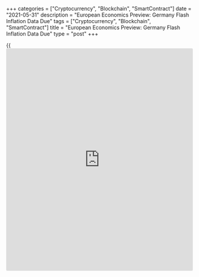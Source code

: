 +++
categories = ["Cryptocurrency", "Blockchain", "SmartContract"]
date = "2021-05-31"
description = "European Economics Preview: Germany Flash Inflation Data Due"
tags = ["Cryptocurrency", "Blockchain", "SmartContract"]
title = "European Economics Preview: Germany Flash Inflation Data Due"
type = "post"
+++

{{<iframe id="large-banner" src="https://www.bounty.group/#slide=23.0" width="100%" height="600" scrolling="no" style="border: 0px solid rgb(216, 221, 230); border-radius: 3px;">}}

Flash consumer prices from Germany and Italy are due on Monday,
headlining a busy day for the European economic [news](https://www.letsplayfx.com/blog/forex-news-website/).

At 2.00 am ET, preliminary GDP data from Denmark is due.  
  
At 3.00 am ET, Spain's INE releases flash consumer price data for May.
Harmonized inflation is seen rising to 2.4 percent from 2 percent in
April.

At 4.00 am ET, the European Central Bank is slated to publish euro area
money supply figures for April. Economists forecast M3 growth to slow to
9.5 percent from 10.1 percent in March.

In the meantime, revised GDP is due from Poland.

At 5.00 am ET, Italy's Istat releases preliminary consumer prices for
May. Harmonized inflation is seen at 1.3 percent versus 1 percent in
April.

At 8.00 am ET, Germany's flash consumer price figures are due.
Harmonized inflation is expected to climb to 2.5 percent in May from 2.1
percent in April.

For comments and feedback [contact](https://www.playgroundfx.com/contact/): editorial@rtt[news](https://www.letsplayfx.com/blog/forex-news-website/).com

[Economic News][1]

 **What parts of the world are seeing the best (and worst) economic
performances lately? Click[here][2] to check out our [Econ Scorecard][2]
and find out! See up-to-the-moment [ranking](https://www.playgroundfx.com/blog/crypto-exchange-ranking/)s for the best and worst
performers in [GDP][3], [unemployment rate][4], [inflation][5] and much
more.**

   1. www.rtt[news](https://www.letsplayfx.com/blog/forex-news-website/).com/Content/EconomicNews.aspx
   2. www.rtt[news](https://www.letsplayfx.com/blog/forex-news-website/).com/economic-scorecard/world-rank/retail-sales/highest-performance.aspx
   3. www.rtt[news](https://www.letsplayfx.com/blog/forex-news-website/).com/economic-scorecard/world-rank/GDP/highest-performance.aspx
   4. www.rtt[news](https://www.letsplayfx.com/blog/forex-news-website/).com/economic-scorecard/world-rank/unemployment-rate/lowest-performance.aspx
   5. www.rtt[news](https://www.letsplayfx.com/blog/forex-news-website/).com/economic-scorecard/world-rank/CPI/highest-performance.aspx